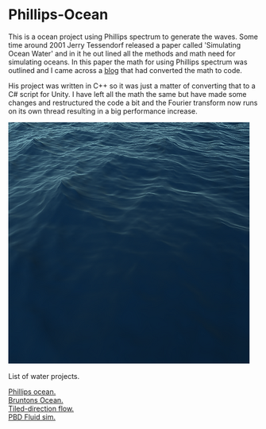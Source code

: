# Phillips-Ocean

This is a ocean project  using Phillips spectrum to generate the waves. Some time around 2001 Jerry Tessendorf released a paper called 'Simulating Ocean Water' and in it he out lined all the methods and math need for simulating oceans. In this paper the math for using Phillips spectrum was outlined and I came across a [blog](http://www.keithlantz.net/2011/11/ocean-simulation-part-two-using-the-fast-fourier-transform/) that had converted the math to code.

His project was written in C++ so it was just a matter of converting that to a C# script for Unity. I have left all the math the same but have made some changes and restructured the code a bit and the Fourier transform now runs on its own thread resulting in a big performance increase.


![Phillips Ocean](./Media/Ocean.png)

List of water projects.

[Phillips ocean.](https://github.com/Scrawk/Phillips-Ocean)\
[Bruntons Ocean.](https://github.com/Scrawk/Brunetons-Ocean)\
[Tiled-direction flow.](https://github.com/Scrawk/Tiled-Directional-Flow)\
[PBD Fluid sim.](https://github.com/Scrawk/PBD-Fluid-in-Unity)
